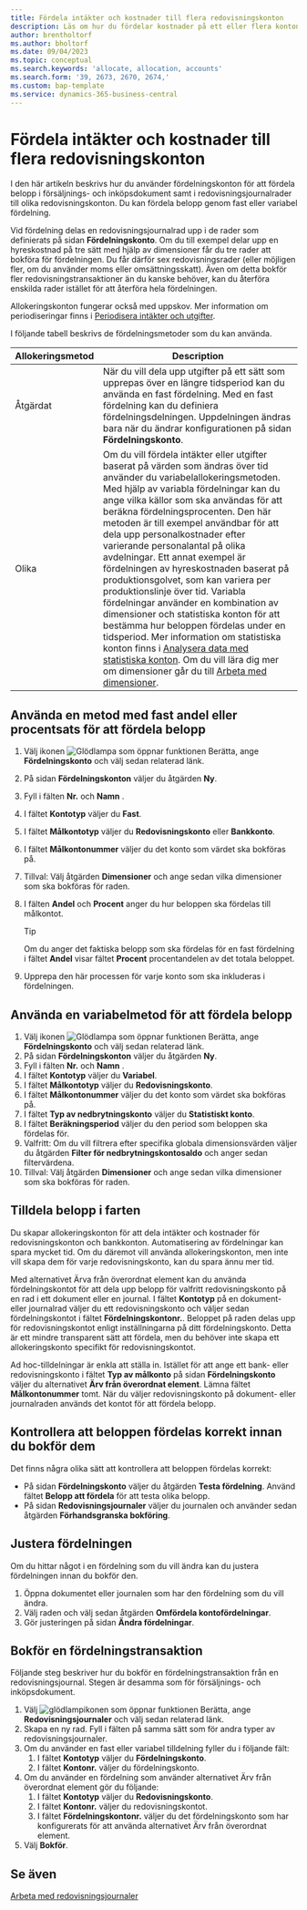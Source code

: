 ```yaml
---
title: Fördela intäkter och kostnader till flera redovisningskonton
description: Läs om hur du fördelar kostnader på ett eller flera konton i redovisningen.
author: brentholtorf
ms.author: bholtorf
ms.date: 09/04/2023
ms.topic: conceptual
ms.search.keywords: 'allocate, allocation, accounts'
ms.search.form: '39, 2673, 2670, 2674,'
ms.custom: bap-template
ms.service: dynamics-365-business-central
---
```


# Fördela intäkter och kostnader till flera redovisningskonton

I den här artikeln beskrivs hur du använder fördelningskonton för att fördela belopp i försäljnings- och inköpsdokument samt i redovisningsjournalrader till olika redovisningskonton. Du kan fördela belopp genom fast eller variabel fördelning.  

Vid fördelning delas en redovisningsjournalrad upp i de rader som definierats på sidan **Fördelningskonto**. Om du till exempel delar upp en hyreskostnad på tre sätt med hjälp av dimensioner får du tre rader att bokföra för fördelningen. Du får därför sex redovisningsrader (eller möjligen fler, om du använder moms eller omsättningsskatt). Även om detta bokför fler redovisningstransaktioner än du kanske behöver, kan du återföra enskilda rader istället för att återföra hela fördelningen.

Allokeringskonton fungerar också med uppskov. Mer information om periodiseringar finns i [Periodisera intäkter och utgifter](finance-how-defer-revenue-expenses.md).

I följande tabell beskrivs de fördelningsmetoder som du kan använda.

|Allokeringsmetod  |Description  |
|---------|---------|
|Åtgärdat     | När du vill dela upp utgifter på ett sätt som upprepas över en längre tidsperiod kan du använda en fast fördelning. Med en fast fördelning kan du definiera fördelningsdelningen. Uppdelningen ändras bara när du ändrar konfigurationen på sidan **Fördelningskonto**.        |
|Olika     | Om du vill fördela intäkter eller utgifter baserat på värden som ändras över tid använder du variabelallokeringsmetoden. Med hjälp av variabla fördelningar kan du ange vilka källor som ska användas för att beräkna fördelningsprocenten. Den här metoden är till exempel användbar för att dela upp personalkostnader efter varierande personalantal på olika avdelningar. Ett annat exempel är fördelningen av hyreskostnaden baserat på produktionsgolvet, som kan variera per produktionslinje över tid. Variabla fördelningar använder en kombination av dimensioner och statistiska konton för att bestämma hur beloppen fördelas under en tidsperiod. Mer information om statistiska konton finns i [Analysera data med statistiska konton](bi-use-statistical-accounts.md). Om du vill lära dig mer om dimensioner går du till [Arbeta med dimensioner](finance-dimensions.md).        |

## Använda en metod med fast andel eller procentsats för att fördela belopp

1. Välj ikonen ![Glödlampa som öppnar funktionen Berätta](media/ui-search/search_small.png "Berätta vad du vill göra"), ange **Fördelningskonto** och välj sedan relaterad länk.  
1. På sidan **Fördelningskonton** väljer du åtgärden **Ny**.
1. Fyll i fälten **Nr.** och **Namn** .
1. I fältet **Kontotyp** väljer du **Fast**.
1. I fältet **Målkontotyp** väljer du **Redovisningskonto** eller **Bankkonto**.
1. I fältet **Målkontonummer** väljer du det konto som värdet ska bokföras på.
1. Tillval: Välj åtgärden **Dimensioner** och ange sedan vilka dimensioner som ska bokföras för raden.
1. I fälten **Andel** och **Procent** anger du hur beloppen ska fördelas till målkontot.
  
   > [!TIP]
   > Om du anger det faktiska belopp som ska fördelas för en fast fördelning i fältet **Andel** visar fältet **Procent** procentandelen av det totala beloppet.
1. Upprepa den här processen för varje konto som ska inkluderas i fördelningen.

## Använda en variabelmetod för att fördela belopp

1. Välj ikonen ![Glödlampa som öppnar funktionen Berätta](media/ui-search/search_small.png "Berätta vad du vill göra"), ange **Fördelningskonto** och välj sedan relaterad länk.  
1. På sidan **Fördelningskonton** väljer du åtgärden **Ny**.
1. Fyll i fälten **Nr.** och **Namn** .
1. I fältet **Kontotyp** väljer du **Variabel**.
1. I fältet **Målkontotyp** väljer du **Redovisningskonto**.
1. I fältet **Målkontonummer** väljer du det konto som värdet ska bokföras på.
1. I fältet **Typ av nedbrytningskonto** väljer du **Statistiskt konto**.
1. I fältet **Beräkningsperiod** väljer du den period som beloppen ska fördelas för.
1. Valfritt: Om du vill filtrera efter specifika globala dimensionsvärden väljer du åtgärden **Filter för nedbrytningskontosaldo** och anger sedan filtervärdena.
1. Tillval: Välj åtgärden **Dimensioner** och ange sedan vilka dimensioner som ska bokföras för raden.

## Tilldela belopp i farten

Du skapar allokeringskonton för att dela intäkter och kostnader för redovisningskonton och bankkonton. Automatisering av fördelningar kan spara mycket tid. Om du däremot vill använda allokeringskonton, men inte vill skapa dem för varje redovisningskonto, kan du spara ännu mer tid.

Med alternativet Ärva från överordnat element kan du använda fördelningskontot för att dela upp belopp för valfritt redovisningskonto på en rad i ett dokument eller en journal. I fältet **Kontotyp** på en dokument- eller journalrad väljer du ett redovisningskonto och väljer sedan fördelningskontot i fältet **Fördelningskontonr.**. Beloppet på raden delas upp för redovisningskontot enligt inställningarna på ditt fördelningskonto. Detta är ett mindre transparent sätt att fördela, men du behöver inte skapa ett allokeringskonto specifikt för redovisningskontot.

Ad hoc-tilldelningar är enkla att ställa in. Istället för att ange ett bank- eller redovisningskonto i fältet **Typ av målkonto** på sidan **Fördelningskonto** väljer du alternativet **Ärv från överordnat element**. Lämna fältet **Målkontonummer** tomt. När du väljer redovisningskonto på dokument- eller journalraden används det kontot för att fördela belopp.

## Kontrollera att beloppen fördelas korrekt innan du bokför dem

Det finns några olika sätt att kontrollera att beloppen fördelas korrekt:

* På sidan **Fördelningskonto** väljer du åtgärden **Testa fördelning**. Använd fältet **Belopp att fördela** för att testa olika belopp.
* På sidan **Redovisningsjournaler** väljer du journalen och använder sedan åtgärden **Förhandsgranska bokföring**.

## Justera fördelningen

Om du hittar något i en fördelning som du vill ändra kan du justera fördelningen innan du bokför den.  

1. Öppna dokumentet eller journalen som har den fördelning som du vill ändra.
1. Välj raden och välj sedan åtgärden **Omfördela kontofördelningar**.
1. Gör justeringen på sidan **Ändra fördelningar**.

## Bokför en fördelningstransaktion

Följande steg beskriver hur du bokför en fördelningstransaktion från en redovisningsjournal. Stegen är desamma som för försäljnings- och inköpsdokument.

1. Välj ![glödlampikonen som öppnar funktionen Berätta](media/ui-search/search_small.png "Berätta vad du vill göra"), ange **Redovisningsjournaler** och välj sedan relaterad länk.  
1. Skapa en ny rad. Fyll i fälten på samma sätt som för andra typer av redovisningsjournaler.
1. Om du använder en fast eller variabel tilldelning fyller du i följande fält:
    1. I fältet **Kontotyp** väljer du **Fördelningskonto**.
    1. I fältet **Kontonr.** väljer du fördelningskonto.
1. Om du använder en fördelning som använder alternativet Ärv från överordnat element gör du följande:
    1. I fältet **Kontotyp** väljer du **Redovisningskonto**.
    1. I fältet **Kontonr.** väljer du redovisningskontot.
    1. I fältet **Fördelningskontonr.** väljer du det fördelningskonto som har konfigurerats för att använda alternativet Ärv från överordnat element. 
1. Välj **Bokför**.

## Se även

[Arbeta med redovisningsjournaler](ui-work-general-journals.md)  